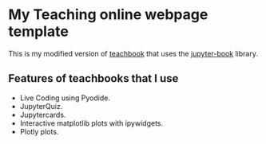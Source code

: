 # My Teaching online webpage template

This is my modified version of [teachbook]() that uses the [jupyter-book]() library.

## Features of teachbooks that I use

* Live Coding using Pyodide.
* JupyterQuiz.
* Jupytercards.
* Interactive matplotlib plots with ipywidgets.
* Plotly plots.